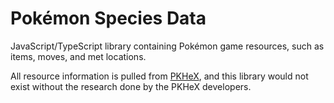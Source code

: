 # Pokémon Species Data

JavaScript/TypeScript library containing Pokémon game resources, such as items, moves, and met locations.

All resource information is pulled from [PKHeX](https://github.com/kwsch/PKHeX), and this library would not exist without the research done by the PKHeX developers.
